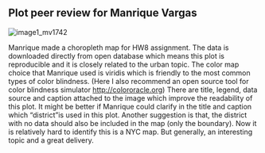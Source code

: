 ## Plot peer review for Manrique Vargas
![image1_mv1742](https://github.com/yunhecui/PUI2018_mv1742/blob/master/HW8_mv1742/GHG%20emissions%20reduced%20nyc.png)
  
Manrique made a choropleth map for HW8 assignment. The data is downloaded directly from open database which means this plot is reproducible and it is closely related to the urban topic. The color map choice that Manrique used is viridis which is friendly to the most common types of color blindness. (Here I also recommend an open source tool for color blindness simulator http://colororacle.org) There are title, legend, data source and caption attached to the image which improve the readability of this plot. It might be better if Manrique could clarify in the title and caption which “district”is used in this plot. Another suggestion is that, the district with no data should also be included in the map (only the boundary). Now it is relatively hard to identify this is a NYC map. But generally, an interesting topic and a great delivery.  
